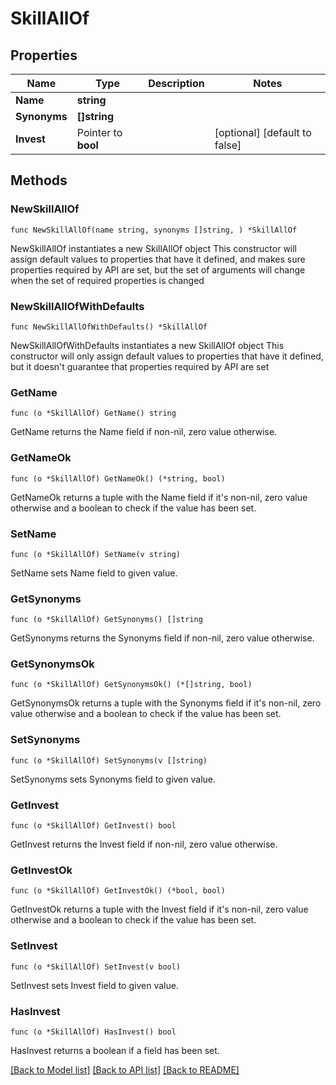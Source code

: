 # SkillAllOf

## Properties

Name | Type | Description | Notes
------------ | ------------- | ------------- | -------------
**Name** | **string** |  | 
**Synonyms** | **[]string** |  | 
**Invest** | Pointer to **bool** |  | [optional] [default to false]

## Methods

### NewSkillAllOf

`func NewSkillAllOf(name string, synonyms []string, ) *SkillAllOf`

NewSkillAllOf instantiates a new SkillAllOf object
This constructor will assign default values to properties that have it defined,
and makes sure properties required by API are set, but the set of arguments
will change when the set of required properties is changed

### NewSkillAllOfWithDefaults

`func NewSkillAllOfWithDefaults() *SkillAllOf`

NewSkillAllOfWithDefaults instantiates a new SkillAllOf object
This constructor will only assign default values to properties that have it defined,
but it doesn't guarantee that properties required by API are set

### GetName

`func (o *SkillAllOf) GetName() string`

GetName returns the Name field if non-nil, zero value otherwise.

### GetNameOk

`func (o *SkillAllOf) GetNameOk() (*string, bool)`

GetNameOk returns a tuple with the Name field if it's non-nil, zero value otherwise
and a boolean to check if the value has been set.

### SetName

`func (o *SkillAllOf) SetName(v string)`

SetName sets Name field to given value.


### GetSynonyms

`func (o *SkillAllOf) GetSynonyms() []string`

GetSynonyms returns the Synonyms field if non-nil, zero value otherwise.

### GetSynonymsOk

`func (o *SkillAllOf) GetSynonymsOk() (*[]string, bool)`

GetSynonymsOk returns a tuple with the Synonyms field if it's non-nil, zero value otherwise
and a boolean to check if the value has been set.

### SetSynonyms

`func (o *SkillAllOf) SetSynonyms(v []string)`

SetSynonyms sets Synonyms field to given value.


### GetInvest

`func (o *SkillAllOf) GetInvest() bool`

GetInvest returns the Invest field if non-nil, zero value otherwise.

### GetInvestOk

`func (o *SkillAllOf) GetInvestOk() (*bool, bool)`

GetInvestOk returns a tuple with the Invest field if it's non-nil, zero value otherwise
and a boolean to check if the value has been set.

### SetInvest

`func (o *SkillAllOf) SetInvest(v bool)`

SetInvest sets Invest field to given value.

### HasInvest

`func (o *SkillAllOf) HasInvest() bool`

HasInvest returns a boolean if a field has been set.


[[Back to Model list]](../README.md#documentation-for-models) [[Back to API list]](../README.md#documentation-for-api-endpoints) [[Back to README]](../README.md)


